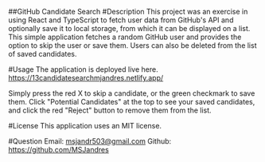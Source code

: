 ##GitHub Candidate Search
#Description
This project was an exercise in using React and TypeScript to fetch user data from GitHub's API and optionally save it to local storage, from which it can be displayed on a list. This simple application fetches a random GitHub user and provides the option to skip the user or save them. Users can also be deleted from the list of saved candidates.

#Usage
The application is deployed live here. https://13candidatesearchmjandres.netlify.app/

Simply press the red X to skip a candidate, or the green checkmark to save them. Click "Potential Candidates" at the top to see your saved candidates, and click the red "Reject" button to remove them from the list.


#License
This application uses an MIT license.

#Question
Email: msjandr503@gmail.com
Github: https://github.com/MSJandres
